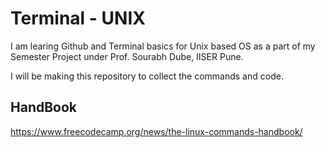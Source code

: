   # Terminal - UNIX
  
  I am learing Github and Terminal basics for Unix based OS as a part of my Semester Project under Prof. Sourabh Dube, IISER Pune.
  
  I will be making this repository to collect the commands and code.
  
## HandBook
https://www.freecodecamp.org/news/the-linux-commands-handbook/
